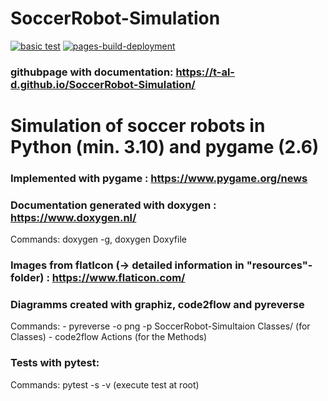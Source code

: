 # SoccerRobot-Simulation

[![basic test](https://github.com/T-Al-D/SoccerRobot-Simulation/actions/workflows/main.yml/badge.svg)](https://github.com/T-Al-D/SoccerRobot-Simulation/actions/workflows/main.yml)
[![pages-build-deployment](https://github.com/T-Al-D/SoccerRobot-Simulation/actions/workflows/pages/pages-build-deployment/badge.svg)](https://github.com/T-Al-D/SoccerRobot-Simulation/actions/workflows/pages/pages-build-deployment)

### githubpage with documentation: https://t-al-d.github.io/SoccerRobot-Simulation/

# Simulation of soccer robots in Python (min. 3.10) and pygame (2.6)

### Implemented with pygame : https://www.pygame.org/news

### Documentation generated with doxygen : https://www.doxygen.nl/

Commands: doxygen -g, doxygen Doxyfile

### Images from flatIcon (-> detailed information in "resources"-folder) : https://www.flaticon.com/

### Diagramms created with graphiz, code2flow and pyreverse

Commands: - pyreverse -o png -p SoccerRobot-Simultaion Classes/ (for Classes) - code2flow Actions (for the Methods)

### Tests with pytest:

Commands: pytest -s -v (execute test at root)
